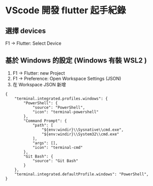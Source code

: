 # VScode 開發 flutter 起手紀錄

## 選擇 devices
F1 -> Flutter: Select Device

## 基於 Windows 的設定 (Windows 有裝 WSL2 )
1. F1 -> Flutter: new Project
2. F1 -> Preference: Open Workspace Settings (JSON)
3. 在 Workspace JSON 新增

```
{
    "terminal.integrated.profiles.windows": {
        "PowerShell": {
            "source": "PowerShell",
            "icon": "terminal-powershell"
        },
        "Command Prompt": {
            "path": [
                "${env:windir}\\Sysnative\\cmd.exe",
                "${env:windir}\\System32\\cmd.exe"
            ],
            "args": [],
            "icon": "terminal-cmd"
        },
        "Git Bash": {
            "source": "Git Bash"
        }
    },
    "terminal.integrated.defaultProfile.windows": "PowerShell",
}
```
